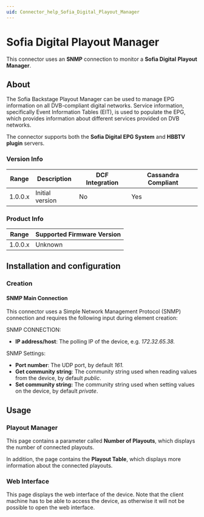 ```yaml
---
uid: Connector_help_Sofia_Digital_Playout_Manager
---
```


# Sofia Digital Playout Manager

This connector uses an **SNMP** connection to monitor a **Sofia Digital** **Playout Manager**.

## About

The Sofia Backstage Playout Manager can be used to manage EPG information on all DVB-compliant digital networks. Service information, specifically Event Information Tables (EIT), is used to populate the EPG, which provides information about different services provided on DVB networks.

The connector supports both the **Sofia Digital EPG System** and **HBBTV plugin** servers.

### Version Info

| **Range** | **Description** | **DCF Integration** | **Cassandra Compliant** |
|------------------|-----------------|---------------------|-------------------------|
| 1.0.0.x          | Initial version | No                  | Yes                     |

### Product Info

| Range | Supported Firmware Version |
|------------------|-----------------------------|
| 1.0.0.x          | Unknown                     |

## Installation and configuration

### Creation

#### SNMP Main Connection

This connector uses a Simple Network Management Protocol (SNMP) connection and requires the following input during element creation:

SNMP CONNECTION:

- **IP address/host**: The polling IP of the device, e.g. *172.32.65.38.*

SNMP Settings:

- **Port number**: The UDP port, by default *161.*
- **Get community string**: The community string used when reading values from the device, by default *public*.
- **Set community string:** The community string used when setting values on the device, by default *private*.

## Usage

### Playout Manager

This page contains a parameter called **Number of Playouts**, which displays the number of connected playouts.

In addition, the page contains the **Playout Table**, which displays more information about the connected playouts.

### Web Interface

This page displays the web interface of the device. Note that the client machine has to be able to access the device, as otherwise it will not be possible to open the web interface.
